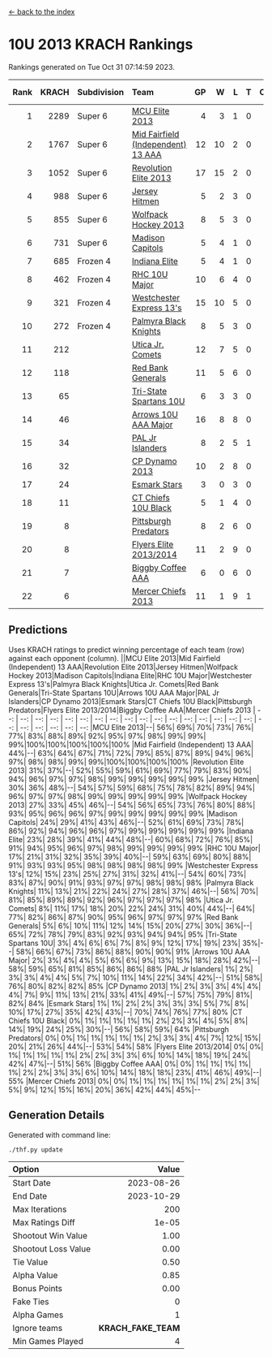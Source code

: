 [<- back to the index](readme.md)
# 10U 2013 KRACH Rankings
Rankings generated on Tue Oct 31 07:14:59 2023.

Rank|KRACH|Subdivision|Team|GP|W|L|T|OTW|OTL|SoS|Exp Wins|Win Diff
---:|---:|:---|:---|---:|---:|---:|---:|---:|---:|---:|---:|---:
1|2289|Super 6|[MCU Elite 2013](https://gamesheetstats.com/seasons/3664/teams/140889/schedule)|4|3|1|0|0|0|739|3.8|-0.0
2|1767|Super 6|[Mid Fairfield (Independent) 13 AAA](https://gamesheetstats.com/seasons/3664/teams/140891/schedule)|12|10|2|0|1|0|429|10.8|-0.0
3|1052|Super 6|[Revolution Elite 2013](https://gamesheetstats.com/seasons/3664/teams/140904/schedule)|17|15|2|0|2|0|259|15.8|-0.0
4|988|Super 6|[Jersey Hitmen](https://gamesheetstats.com/seasons/3664/teams/140893/schedule)|5|2|3|0|0|1|1496|2.8|-0.0
5|855|Super 6|[Wolfpack Hockey 2013](https://gamesheetstats.com/seasons/3664/teams/140894/schedule)|8|5|3|0|0|0|764|5.8|-0.0
6|731|Super 6|[Madison Capitols](https://gamesheetstats.com/seasons/3664/teams/162460/schedule)|5|4|1|0|1|0|252|4.9|0.0
7|685|Frozen 4|[Indiana Elite](https://gamesheetstats.com/seasons/3664/teams/144358/schedule)|5|4|1|0|0|0|258|4.9|0.0
8|462|Frozen 4|[RHC 10U Major](https://gamesheetstats.com/seasons/3664/teams/140895/schedule)|10|6|4|0|1|1|590|6.8|-0.0
9|321|Frozen 4|[Westchester Express 13's](https://gamesheetstats.com/seasons/3664/teams/140899/schedule)|15|10|5|0|0|1|305|10.8|-0.0
10|272|Frozen 4|[Palmyra Black Knights](https://gamesheetstats.com/seasons/3664/teams/140906/schedule)|8|5|3|0|0|1|306|5.8|-0.0
11|212||[Utica Jr. Comets](https://gamesheetstats.com/seasons/3664/teams/140900/schedule)|12|7|5|0|3|0|201|7.8|-0.0
12|118||[Red Bank Generals](https://gamesheetstats.com/seasons/3664/teams/140896/schedule)|11|5|6|0|0|2|355|5.8|-0.0
13|65||[Tri-State Spartans 10U](https://gamesheetstats.com/seasons/3664/teams/144359/schedule)|6|3|3|0|0|1|311|3.9|0.0
14|46||[Arrows 10U AAA Major](https://gamesheetstats.com/seasons/3664/teams/140902/schedule)|16|8|8|0|0|1|127|8.8|-0.0
15|34||[PAL Jr Islanders](https://gamesheetstats.com/seasons/3664/teams/140903/schedule)|8|2|5|1|1|0|486|3.3|-0.0
16|32||[CP Dynamo 2013](https://gamesheetstats.com/seasons/3664/teams/140901/schedule)|10|2|8|0|0|1|590|2.8|-0.0
17|24||[Esmark Stars](https://gamesheetstats.com/seasons/3664/teams/140905/schedule)|3|0|3|0|0|0|790|0.8|-0.0
18|11||[CT Chiefs 10U Black](https://gamesheetstats.com/seasons/3664/teams/140892/schedule)|5|1|4|0|0|0|77|1.8|-0.0
19|8||[Pittsburgh Predators](https://gamesheetstats.com/seasons/3664/teams/140907/schedule)|8|2|6|0|0|0|298|2.8|-0.0
20|8||[Flyers Elite 2013/2014](https://gamesheetstats.com/seasons/3664/teams/140898/schedule)|11|2|9|0|0|0|250|2.8|-0.0
21|7||[Biggby Coffee AAA](https://gamesheetstats.com/seasons/3664/teams/144357/schedule)|6|0|6|0|0|0|329|0.9|0.0
22|6||[Mercer Chiefs 2013](https://gamesheetstats.com/seasons/3664/teams/140897/schedule)|11|1|9|1|0|0|347|2.3|-0.0

## Predictions
Uses KRACH ratings to predict winning percentage of each team (row) against each opponent (column).
||MCU Elite 2013|Mid Fairfield (Independent) 13 AAA|Revolution Elite 2013|Jersey Hitmen|Wolfpack Hockey 2013|Madison Capitols|Indiana Elite|RHC 10U Major|Westchester Express 13's|Palmyra Black Knights|Utica Jr. Comets|Red Bank Generals|Tri-State Spartans 10U|Arrows 10U AAA Major|PAL Jr Islanders|CP Dynamo 2013|Esmark Stars|CT Chiefs 10U Black|Pittsburgh Predators|Flyers Elite 2013/2014|Biggby Coffee AAA|Mercer Chiefs 2013
| --: | --: | --: | --: | --: | --: | --: | --: | --: | --: | --: | --: | --: | --: | --: | --: | --: | --: | --: | --: | --: | --: | --: 
|MCU Elite 2013|--| 56%| 69%| 70%| 73%| 76%| 77%| 83%| 88%| 89%| 92%| 95%| 97%| 98%| 99%| 99%| 99%|100%|100%|100%|100%|100%
|Mid Fairfield (Independent) 13 AAA| 44%|--| 63%| 64%| 67%| 71%| 72%| 79%| 85%| 87%| 89%| 94%| 96%| 97%| 98%| 98%| 99%| 99%|100%|100%|100%|100%
|Revolution Elite 2013| 31%| 37%|--| 52%| 55%| 59%| 61%| 69%| 77%| 79%| 83%| 90%| 94%| 96%| 97%| 97%| 98%| 99%| 99%| 99%| 99%| 99%
|Jersey Hitmen| 30%| 36%| 48%|--| 54%| 57%| 59%| 68%| 75%| 78%| 82%| 89%| 94%| 96%| 97%| 97%| 98%| 99%| 99%| 99%| 99%| 99%
|Wolfpack Hockey 2013| 27%| 33%| 45%| 46%|--| 54%| 56%| 65%| 73%| 76%| 80%| 88%| 93%| 95%| 96%| 96%| 97%| 99%| 99%| 99%| 99%| 99%
|Madison Capitols| 24%| 29%| 41%| 43%| 46%|--| 52%| 61%| 69%| 73%| 78%| 86%| 92%| 94%| 96%| 96%| 97%| 99%| 99%| 99%| 99%| 99%
|Indiana Elite| 23%| 28%| 39%| 41%| 44%| 48%|--| 60%| 68%| 72%| 76%| 85%| 91%| 94%| 95%| 96%| 97%| 98%| 99%| 99%| 99%| 99%
|RHC 10U Major| 17%| 21%| 31%| 32%| 35%| 39%| 40%|--| 59%| 63%| 69%| 80%| 88%| 91%| 93%| 93%| 95%| 98%| 98%| 98%| 98%| 99%
|Westchester Express 13's| 12%| 15%| 23%| 25%| 27%| 31%| 32%| 41%|--| 54%| 60%| 73%| 83%| 87%| 90%| 91%| 93%| 97%| 97%| 98%| 98%| 98%
|Palmyra Black Knights| 11%| 13%| 21%| 22%| 24%| 27%| 28%| 37%| 46%|--| 56%| 70%| 81%| 85%| 89%| 89%| 92%| 96%| 97%| 97%| 97%| 98%
|Utica Jr. Comets|  8%| 11%| 17%| 18%| 20%| 22%| 24%| 31%| 40%| 44%|--| 64%| 77%| 82%| 86%| 87%| 90%| 95%| 96%| 97%| 97%| 97%
|Red Bank Generals|  5%|  6%| 10%| 11%| 12%| 14%| 15%| 20%| 27%| 30%| 36%|--| 65%| 72%| 78%| 79%| 83%| 92%| 93%| 94%| 94%| 95%
|Tri-State Spartans 10U|  3%|  4%|  6%|  6%|  7%|  8%|  9%| 12%| 17%| 19%| 23%| 35%|--| 58%| 66%| 67%| 73%| 86%| 88%| 90%| 90%| 91%
|Arrows 10U AAA Major|  2%|  3%|  4%|  4%|  5%|  6%|  6%|  9%| 13%| 15%| 18%| 28%| 42%|--| 58%| 59%| 65%| 81%| 85%| 86%| 86%| 88%
|PAL Jr Islanders|  1%|  2%|  3%|  3%|  4%|  4%|  5%|  7%| 10%| 11%| 14%| 22%| 34%| 42%|--| 51%| 58%| 76%| 80%| 82%| 82%| 85%
|CP Dynamo 2013|  1%|  2%|  3%|  3%|  4%|  4%|  4%|  7%|  9%| 11%| 13%| 21%| 33%| 41%| 49%|--| 57%| 75%| 79%| 81%| 82%| 84%
|Esmark Stars|  1%|  1%|  2%|  2%|  3%|  3%|  3%|  5%|  7%|  8%| 10%| 17%| 27%| 35%| 42%| 43%|--| 70%| 74%| 76%| 77%| 80%
|CT Chiefs 10U Black|  0%|  1%|  1%|  1%|  1%|  1%|  2%|  2%|  3%|  4%|  5%|  8%| 14%| 19%| 24%| 25%| 30%|--| 56%| 58%| 59%| 64%
|Pittsburgh Predators|  0%|  0%|  1%|  1%|  1%|  1%|  1%|  2%|  3%|  3%|  4%|  7%| 12%| 15%| 20%| 21%| 26%| 44%|--| 53%| 54%| 58%
|Flyers Elite 2013/2014|  0%|  0%|  1%|  1%|  1%|  1%|  1%|  2%|  2%|  3%|  3%|  6%| 10%| 14%| 18%| 19%| 24%| 42%| 47%|--| 51%| 56%
|Biggby Coffee AAA|  0%|  0%|  1%|  1%|  1%|  1%|  1%|  2%|  2%|  3%|  3%|  6%| 10%| 14%| 18%| 18%| 23%| 41%| 46%| 49%|--| 55%
|Mercer Chiefs 2013|  0%|  0%|  1%|  1%|  1%|  1%|  1%|  1%|  2%|  2%|  3%|  5%|  9%| 12%| 15%| 16%| 20%| 36%| 42%| 44%| 45%|--

## Generation Details

Generated with command line:
```
./thf.py update
```

| Option | Value |
| :----- | ----: |
| Start Date | 2023-08-26 |
| End Date | 2023-10-29 |
| Max Iterations | 200 |
| Max Ratings Diff | 1e-05 |
| Shootout Win Value | 1.00 |
| Shootout Loss Value | 0.00 |
| Tie Value | 0.50 |
| Alpha Value | 0.85 |
| Bonus Points | 0.00 |
| Fake Ties | 0 |
| Alpha Games | 1 |
| Ignore teams | __KRACH_FAKE_TEAM__ |
| Min Games Played | 4 |

